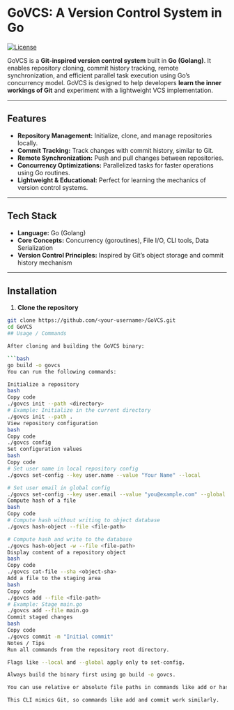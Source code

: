 # GoVCS: A Version Control System in Go

[![License](https://img.shields.io/badge/license-MIT-blue.svg)](LICENSE)

GoVCS is a **Git-inspired version control system** built in **Go (Golang)**. It enables repository cloning, commit history tracking, remote synchronization, and efficient parallel task execution using Go’s concurrency model. GoVCS is designed to help developers **learn the inner workings of Git** and experiment with a lightweight VCS implementation.

---

## Features

- **Repository Management:** Initialize, clone, and manage repositories locally.  
- **Commit Tracking:** Track changes with commit history, similar to Git.  
- **Remote Synchronization:** Push and pull changes between repositories.  
- **Concurrency Optimizations:** Parallelized tasks for faster operations using Go routines.  
- **Lightweight & Educational:** Perfect for learning the mechanics of version control systems.  

---

## Tech Stack

- **Language:** Go (Golang)  
- **Core Concepts:** Concurrency (goroutines), File I/O, CLI tools, Data Serialization  
- **Version Control Principles:** Inspired by Git’s object storage and commit history mechanism  

---

## Installation

1. **Clone the repository**  
```bash
git clone https://github.com/<your-username>/GoVCS.git
cd GoVCS
## Usage / Commands

After cloning and building the GoVCS binary:

```bash
go build -o govcs
You can run the following commands:

Initialize a repository
bash
Copy code
./govcs init --path <directory>
# Example: Initialize in the current directory
./govcs init --path .
View repository configuration
bash
Copy code
./govcs config
Set configuration values
bash
Copy code
# Set user name in local repository config
./govcs set-config --key user.name --value "Your Name" --local

# Set user email in global config
./govcs set-config --key user.email --value "you@example.com" --global
Compute hash of a file
bash
Copy code
# Compute hash without writing to object database
./govcs hash-object --file <file-path>

# Compute hash and write to the database
./govcs hash-object -w --file <file-path>
Display content of a repository object
bash
Copy code
./govcs cat-file --sha <object-sha>
Add a file to the staging area
bash
Copy code
./govcs add --file <file-path>
# Example: Stage main.go
./govcs add --file main.go
Commit staged changes
bash
Copy code
./govcs commit -m "Initial commit"
Notes / Tips
Run all commands from the repository root directory.

Flags like --local and --global apply only to set-config.

Always build the binary first using go build -o govcs.

You can use relative or absolute file paths in commands like add or hash-object.

This CLI mimics Git, so commands like add and commit work similarly.
